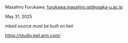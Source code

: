 
Masahiro Furukawa, furukawa.masahiro.ist@osaka-u.ac.jp

May 31, 2025


mbed source must be built on keil


https://studio.keil.arm.com/